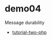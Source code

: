 # demo04

Message durability

- [tutorial-two-php](https://www.rabbitmq.com/tutorials/tutorial-two-php.html)